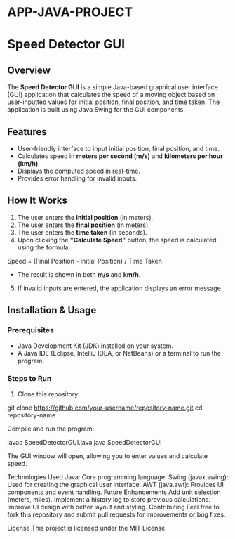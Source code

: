 # APP-JAVA-PROJECT

# Speed Detector GUI

## Overview

The **Speed Detector GUI** is a simple Java-based graphical user interface (GUI) application that calculates the speed of a moving object based on user-inputted values for initial position, final position, and time taken. The application is built using Java Swing for the GUI components.

## Features

- User-friendly interface to input initial position, final position, and time.
- Calculates speed in **meters per second (m/s)** and **kilometers per hour (km/h)**.
- Displays the computed speed in real-time.
- Provides error handling for invalid inputs.

## How It Works

1. The user enters the **initial position** (in meters).
2. The user enters the **final position** (in meters).
3. The user enters the **time taken** (in seconds).
4. Upon clicking the **"Calculate Speed"** button, the speed is calculated using the formula:

Speed = (Final Position - Initial Position) / Time Taken


- The result is shown in both **m/s** and **km/h**.

5. If invalid inputs are entered, the application displays an error message.

## Installation & Usage

### Prerequisites

- Java Development Kit (JDK) installed on your system.
- A Java IDE (Eclipse, IntelliJ IDEA, or NetBeans) or a terminal to run the program.

### Steps to Run

1. Clone this repository:


git clone https://github.com/your-username/repository-name.git
cd repository-name

Compile and run the program:

javac SpeedDetectorGUI.java
java SpeedDetectorGUI

The GUI window will open, allowing you to enter values and calculate speed.

Technologies Used
Java: Core programming language.
Swing (javax.swing): Used for creating the graphical user interface.
AWT (java.awt): Provides UI components and event handling.
Future Enhancements
Add unit selection (meters, miles).
Implement a history log to store previous calculations.
Improve UI design with better layout and styling.
Contributing
Feel free to fork this repository and submit pull requests for improvements or bug fixes.

License
This project is licensed under the MIT License.

